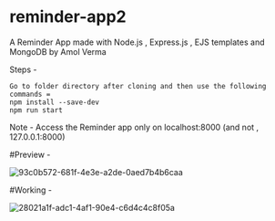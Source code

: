 ﻿# reminder-app2

A Reminder App made with Node.js , Express.js , EJS templates and MongoDB by Amol Verma

Steps -

```
Go to folder directory after cloning and then use the following commands =
npm install --save-dev
npm run start 
```
Note - Access the Reminder app only on localhost:8000 (and not , 127.0.0.1:8000)

#Preview - 

![93c0b572-681f-4e3e-a2de-0aed7b4b6caa](https://github.com/amilbcahat/reminder-app2/assets/68186313/ba6530e2-d76d-49b9-9797-6b9e55addd82)

#Working -

![28021a1f-adc1-4af1-90e4-c6d4c4c8f05a](https://github.com/amilbcahat/reminder-app2/assets/68186313/044a604c-65aa-4125-9f47-50ca93290c15)
